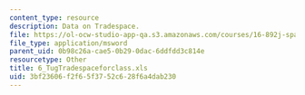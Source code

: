 ```yaml
---
content_type: resource
description: Data on Tradespace.
file: https://ol-ocw-studio-app-qa.s3.amazonaws.com/courses/16-892j-space-system-architecture-and-design-fall-2004/3bf23606f2f65f3752c628f6a4dab230_6_TugTradespaceforclass.xls
file_type: application/msword
parent_uid: 0b98c26a-cae5-0b29-0dac-6ddfdd3c814e
resourcetype: Other
title: 6_TugTradespaceforclass.xls
uid: 3bf23606-f2f6-5f37-52c6-28f6a4dab230
---
```

